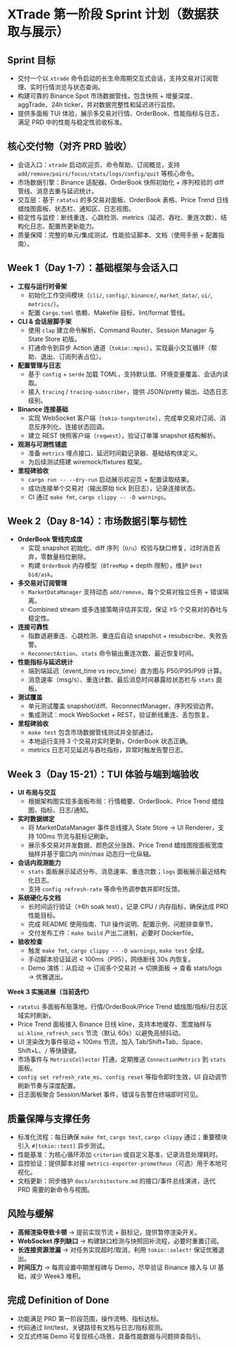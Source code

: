 # XTrade 第一阶段 Sprint 计划（数据获取与展示）

## Sprint 目标

- 交付一个以 `xtrade` 命令启动的长生命周期交互式会话，支持交易对订阅管理、实时行情浏览与状态查询。
- 构建可靠的 Binance Spot 市场数据管线，包含快照 + 增量深度、aggTrade、24h ticker，并对数据完整性和延迟进行监控。
- 提供多面板 TUI 体验，展示多交易对行情、OrderBook、性能指标与日志，满足 PRD 中的性能与稳定性验收标准。

## 核心交付物（对齐 PRD 验收）

- 会话入口：`xtrade` 启动欢迎页、命令帮助、订阅概览，支持 `add/remove/pairs/focus/stats/logs/config/quit` 等核心命令。
- 市场数据引擎：Binance 适配器、OrderBook 快照初始化 + 序列校验的 diff 管线、消息去重与延迟统计。
- 交互层：基于 `ratatui` 的多交易对面板、OrderBook 表格、Price Trend 日线蜡烛图面板、状态栏、通知区、日志视图。
- 稳定性与监控：断线重连、心跳检测、metrics（延迟、吞吐、重连次数）、结构化日志、配置热更新能力。
- 质量保障：完整的单元/集成测试、性能验证脚本、文档（使用手册 + 配置指南）。

## Week 1（Day 1-7）：基础框架与会话入口

- **工程与运行时骨架**
  - 初始化工作空间模块（`cli/`, `config/`, `binance/`, `market_data/`, `ui/`, `metrics/`）。
  - 配置 `Cargo.toml` 依赖、Makefile 目标、lint/format 管线。
- **CLI & 会话层脚手架**
  - 使用 `clap` 建立命令解析、Command Router、Session Manager 与 State Store 初版。
  - 打通命令到异步 Action 通道（`tokio::mpsc`），实现最小交互循环（帮助、退出、订阅列表占位）。
- **配置管理与日志**
  - 基于 `config` + `serde` 加载 TOML，支持默认值、环境变量覆盖、会话内读取。
  - 接入 `tracing` / `tracing-subscriber`，提供 JSON/pretty 输出、动态日志级别。
- **Binance 连接基础**
  - 实现 WebSocket 客户端（`tokio-tungstenite`），完成单交易对订阅、消息反序列化、连接状态回调。
  - 建立 REST 快照客户端（`reqwest`），验证订单簿 snapshot 结构解析。
- **观测与可测性铺底**
  - 准备 `metrics` 埋点接口、延迟时间戳记录器、基础结构体定义。
  - 为后续测试搭建 wiremock/fixtures 框架。
- **里程碑验收**
  - `cargo run -- --dry-run` 启动展示欢迎页 + 配置读取结果。
  - 成功连接单个交易对（输出原始 tick 到日志），记录连接状态。
  - CI 通过 `make fmt`, `cargo clippy -- -D warnings`。

## Week 2（Day 8-14）：市场数据引擎与韧性

- **OrderBook 管线完成度**
  - 实现 snapshot 初始化、diff 序列（`U/u`）校验与缺口修复，过时消息丢弃，零数量档位删除。
  - 构建 `OrderBook` 内存模型（`BTreeMap` + depth 限制），维护 `best bid/ask`。
- **多交易对订阅管理**
  - `MarketDataManager` 支持动态 `add/remove`，每个交易对独立任务 + 错误隔离。
  - Combined stream 或多连接策略评估并实现，保证 ≥5 个交易对的吞吐与稳定性。
- **连接可靠性**
  - 指数退避重连、心跳检测、重连后自动 snapshot + resubscribe、失败告警。
  - `ReconnectAction`、`stats` 命令输出重连次数、最近恢复时间。
- **性能指标与延迟统计**
  - 端到端延迟（event_time vs recv_time）直方图与 P50/P95/P99 计算。
  - 消息速率（msg/s）、重连计数、最后消息时间暴露给状态栏与 `stats` 面板。
- **测试覆盖**
  - 单元测试覆盖 snapshot/diff、ReconnectManager、序列校验边界。
  - 集成测试：mock WebSocket + REST，验证断线重连、丢包恢复。
- **里程碑验收**
  - `make test` 包含市场数据管线测试并全部通过。
  - 本地运行支持 3 个交易对实时更新，OrderBook 状态正确。
  - metrics 日志可见延迟与吞吐指标，异常时触发告警日志。

## Week 3（Day 15-21）：TUI 体验与端到端验收

- **UI 布局与交互**
  - 根据架构图实现多面板布局：行情概要、OrderBook、Price Trend 蜡烛图、指标、日志/通知。
- **实时数据绑定**
  - 将 MarketDataManager 事件总线接入 State Store → UI Renderer，支持 100ms 节流与脏标记刷新。
  - 展示多交易对并发数据、颜色区分涨跌、Price Trend 蜡烛图按面板宽度抽样并基于窗口内 min/max 动态归一化纵轴。
- **会话内观测能力**
  - `stats` 面板展示延迟分布、消息速率、重连次数；`logs` 面板展示最近结构化日志。
  - 支持 `config refresh-rate` 等命令热调参数并即时反馈。
- **系统硬化与文档**
  - 长时间运行验证（≥6h soak test），记录 CPU / 内存指标，确保达成 PRD 性能目标。
  - 完成 README 使用指南、TUI 操作说明、配置示例、问题排查章节。
  - 交付发布工件：`make build` 产出二进制，必要时 Dockerfile。
- **验收检查**
  - 触发 `make fmt`, `cargo clippy -- -D warnings`, `make test` 全绿。
  - 手动脚本验证延迟 < 100ms（P95），网络断线 30s 内恢复。
  - Demo 演练：从启动 → 订阅多个交易对 → 切换面板 → 查看 stats/logs → 优雅退出。

**Week 3 实施进展（当前迭代）**

- `ratatui` 多面板布局落地，行情/OrderBook/Price Trend 蜡烛图/指标/日志区域实时刷新。
- Price Trend 面板接入 Binance 日线 kline，支持本地缓存、宽度抽样与 `ui.kline_refresh_secs` 节流（默认 60s）以避免高频抖动。
- UI 渲染改为事件驱动 + 100ms 节流，加入 Tab/Shift+Tab、Space、Shift+L、`/` 等快捷键。
- 市场事件与 `MetricsCollector` 打通，定期推送 `ConnectionMetrics` 到 `stats` 面板。
- `config set refresh_rate_ms`、`config reset` 等指令即时生效，UI 自动调节刷新节奏与深度配置。
- 日志面板聚合 Session/Market 事件，错误与告警在终端即时可见。

## 质量保障与支撑任务

- 标准化流程：每日确保 `make fmt`, `cargo test`, `cargo clippy` 通过；重要模块引入 `#[tokio::test]` 异步测试。
- 性能基准：为核心循环添加 `criterion` 或自定义基准，记录消息处理耗时。
- 监控验证：提供脚本对接 `metrics-exporter-prometheus`（可选）用于本地可视化。
- 文档更新：同步维护 `docs/architecture.md` 的接口/事件总线演进，迭代 PRD 需要的新命令与视图。

## 风险与缓解

- **高频渲染导致卡顿** → 提前实现节流 + 脏标记，提供暂停渲染开关。
- **WebSocket 序列缺口** → 构建缺口检测与快照回补流程，必要时重置订阅。
- **长连接资源泄漏** → 对任务实现超时/取消，利用 `tokio::select!` 保证优雅退出。
- **时间压力** → 每周设置中期里程碑与 Demo，尽早验证 Binance 接入与 UI 基础，减少 Week3 堆积。

## 完成 Definition of Done

- 功能满足 PRD 第一阶段范围，操作流畅、指标达标。
- 代码通过 lint/test，关键路径有文档与日志/指标观测。
- 交互式终端 Demo 可复现核心场景，具备性能数据与问题排查指引。
